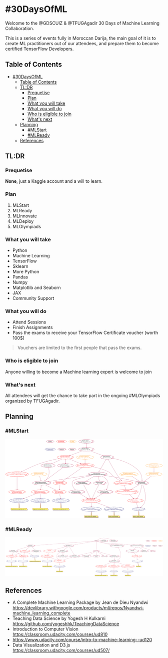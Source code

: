 # #30DaysOfML

Welcome to the @GDSCUIZ & @TFUGAgadir 30 Days of Machine Learning Collaboration.

This is a series of events fully in Moroccan Darija, the main goal of it is to create ML practitioners out of our attendees, and prepare them to become certified TensorFlow Developers.

## Table of Contents
- [#30DaysOfML](#30daysofml)
  - [Table of Contents](#table-of-contents)
  - [TL:DR](#tldr)
    - [Prequetise](#prequetise)
    - [Plan](#plan)
    - [What you will take](#what-you-will-take)
    - [What you will do](#what-you-will-do)
    - [Who is eligible to join](#who-is-eligible-to-join)
    - [What's next](#whats-next)
  - [Planning](#planning)
    - [#MLStart](#mlstart)
    - [#MLReady](#mlready)
  - [References](#references)


## TL:DR

### Prequetise

**None**, just a Kaggle account and a will to learn.

### Plan

1. MLStart
1. MLReady
1. MLInnovate
1. MLDeploy
1. MLOlympiads

### What you will take

- Python
- Machine Learning
- TensorFlow
- Sklearn
- More Python
 - Pandas
 - Numpy
 - Matplotlib and Seaborn
 - JAX
- Community Support

### What you will do
- Attend Sessions
- Finish Assignments
- Pass the exams to receive your TensorFlow Certificate voucher (worth 100$) 

> Vouchers are limited to the first people that pass the exams.

### Who is eligible to join
Anyone willing to become a Machine learning expert is welcome to join

### What's next

All attendees will get the chance to take part in the ongoing #MLOlympiads organized by TFUGAgadir.

## Planning

### #MLStart
![mlstart](out/mlstart/MLStart.svg)

### #MLReady
![mlstart](out/mlready_roadmap/MLReady.svg)



## References
- A Complete Machine Learning Package by Jean de Dieu Nyandwi https://devlibrary.withgoogle.com/products/ml/repos/Nyandwi-machine_learning_complete
- Teaching Data Science by Yogesh H Kulkarni https://github.com/yogeshhk/TeachingDataScience
- Introduction to Computer Vision https://classroom.udacity.com/courses/ud810
- https://www.udacity.com/course/intro-to-machine-learning--ud120
- Data Visualization and D3.js https://classroom.udacity.com/courses/ud507/
